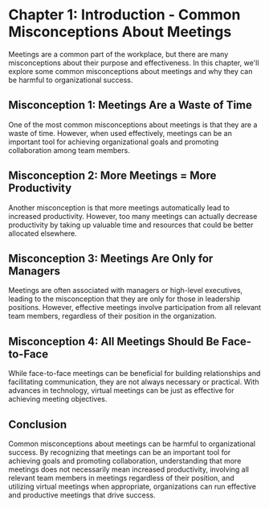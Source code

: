 Chapter 1: Introduction - Common Misconceptions About Meetings
==============================================================

Meetings are a common part of the workplace, but there are many misconceptions about their purpose and effectiveness. In this chapter, we'll explore some common misconceptions about meetings and why they can be harmful to organizational success.

Misconception 1: Meetings Are a Waste of Time
---------------------------------------------

One of the most common misconceptions about meetings is that they are a waste of time. However, when used effectively, meetings can be an important tool for achieving organizational goals and promoting collaboration among team members.

Misconception 2: More Meetings = More Productivity
--------------------------------------------------

Another misconception is that more meetings automatically lead to increased productivity. However, too many meetings can actually decrease productivity by taking up valuable time and resources that could be better allocated elsewhere.

Misconception 3: Meetings Are Only for Managers
-----------------------------------------------

Meetings are often associated with managers or high-level executives, leading to the misconception that they are only for those in leadership positions. However, effective meetings involve participation from all relevant team members, regardless of their position in the organization.

Misconception 4: All Meetings Should Be Face-to-Face
----------------------------------------------------

While face-to-face meetings can be beneficial for building relationships and facilitating communication, they are not always necessary or practical. With advances in technology, virtual meetings can be just as effective for achieving meeting objectives.

Conclusion
----------

Common misconceptions about meetings can be harmful to organizational success. By recognizing that meetings can be an important tool for achieving goals and promoting collaboration, understanding that more meetings does not necessarily mean increased productivity, involving all relevant team members in meetings regardless of their position, and utilizing virtual meetings when appropriate, organizations can run effective and productive meetings that drive success.


